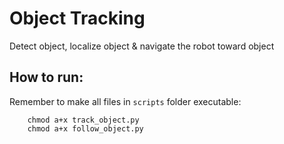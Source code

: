 # Object Tracking
Detect object, localize object &amp; navigate the robot toward object

## How to run:

Remember to make all files in `scripts` folder executable:

        chmod a+x track_object.py
        chmod a+x follow_object.py

    
